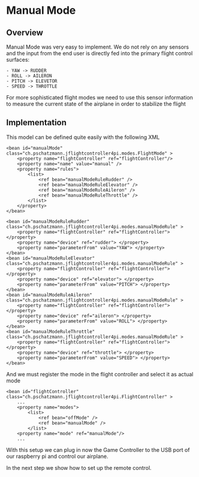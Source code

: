 # Manual Mode  

## Overview


Manual Mode was very easy to implement. We do not rely on any sensors and the input from the end user is directly fed into the primary flight control surfaces:

	- YAW -> RUDDER 
	- ROLL -> AILERON 
	- PITCH -> ELEVETOR 
	- SPEED -> THROTTLE


For more sophisticated flight modes we need to use this sensor information to measure the current state of the airplane in order to stabilize the flight 

## Implementation

This model can be defined quite easily with the following XML


	<bean id="manualMode" class="ch.pschatzmann.jflightcontroller4pi.modes.FlightMode" >
	    <property name="flightController" ref="flightController"/>
	    <property name="name" value="manual" /> 
	  	<property name="rules">
	  		<list>
            	<ref bean="manualModeRuleRudder" />
            	<ref bean="manualModeRuleElevator" />                
            	<ref bean="manualModeRuleAileron" />                
            	<ref bean="manualModeRuleThrottle" />                
        	</list>
	  	</property>	 	  	
	</bean>
	
	<bean id="manualModeRuleRudder" class="ch.pschatzmann.jflightcontroller4pi.modes.manualModeRule" >
	    <property name="flightController" ref="flightController"> </property>
	    <property name="device" ref="rudder"> </property>
	    <property name="parameterFrom" value="YAW"> </property>
	</bean>
	<bean id="manualModeRuleElevator" class="ch.pschatzmann.jflightcontroller4pi.modes.manualModeRule" >
	    <property name="flightController" ref="flightController"> </property>
	    <property name="device" ref="elevator"> </property>
	    <property name="parameterFrom" value="PITCH"> </property>
	</bean>
	<bean id="manualModeRuleAileron" class="ch.pschatzmann.jflightcontroller4pi.modes.manualModeRule" >
	    <property name="flightController" ref="flightController"> </property>
	    <property name="device" ref="aileron"> </property>
	    <property name="parameterFrom" value="ROLL"> </property>
	</bean>
	<bean id="manualModeRuleThrottle" class="ch.pschatzmann.jflightcontroller4pi.modes.manualModeRule" >
	    <property name="flightController" ref="flightController"> </property>
	    <property name="device" ref="throttle"> </property>
	    <property name="parameterFrom" value="SPEED"> </property>
	</bean>


And we must register the mode in the flight controller and select it as actual mode

	<bean id="flightController" class="ch.pschatzmann.jflightcontroller4pi.FlightController" >
	    ...
	  	<property name="modes">
	  		<list>
            	<ref bean="offMode" />
            	<ref bean="manualMode" />
        	</list>
 	    <property name="mode" ref="manualMode"/> 
		...

With this setup we can plug in now the Game Controller to the USB port of our raspberry pi and 
control our airplane. 

In the next step we show how to set up the remote control.

